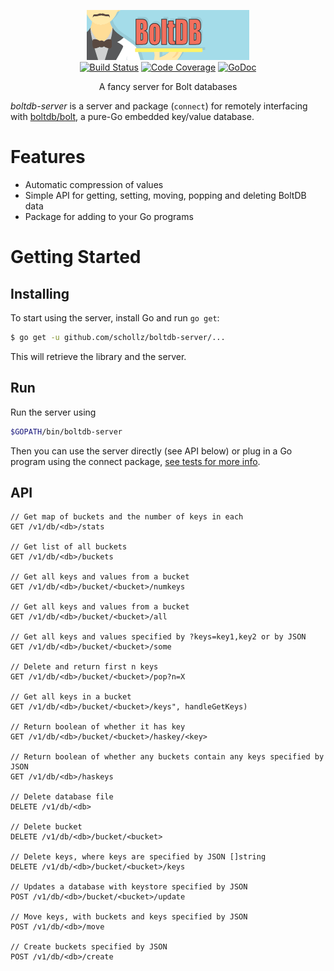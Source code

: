 <p align="center">
<img
src="logo.png"
width="260" height="80" border="0" alt="BoltDB Server">
<br>
<a href="https://travis-ci.org/schollz/boltdb-server"><img src="https://img.shields.io/travis/schollz/boltdb-server.svg?style=flat-square" alt="Build Status"></a>
<a href="http://gocover.io/github.com/schollz/boltdb-server/connect"><img src="https://img.shields.io/badge/coverage-72%25-green.svg?style=flat-square" alt="Code Coverage"></a>
<a href="https://godoc.org/github.com/schollz/boltdb-server/connect"><img src="https://img.shields.io/badge/api-reference-blue.svg?style=flat-square" alt="GoDoc"></a>
</p>

<p align="center">A fancy server for Bolt databases</a></p>

*boltdb-server* is a server and package (`connect`) for remotely interfacing
with [boltdb/bolt](https://github.com/boltdb/bolt), a pure-Go embedded key/value database. 

Features
========

- Automatic compression of values
- Simple API for getting, setting, moving, popping and deleting BoltDB data
- Package for adding to your Go programs

Getting Started
===============

## Installing

To start using the server, install Go and run `go get`:

```sh
$ go get -u github.com/schollz/boltdb-server/...
```

This will retrieve the library and the server.

## Run

Run the server using

```sh
$GOPATH/bin/boltdb-server
```

Then you can use the server directly (see API below) or plug in a Go program using the connect package, [see tests for more info](https://github.com/schollz/boltdb-server/blob/master/connect/connect_test.go).

## API

```
// Get map of buckets and the number of keys in each
GET /v1/db/<db>/stats

// Get list of all buckets 
GET /v1/db/<db>/buckets

// Get all keys and values from a bucket
GET /v1/db/<db>/bucket/<bucket>/numkeys

// Get all keys and values from a bucket
GET /v1/db/<db>/bucket/<bucket>/all

// Get all keys and values specified by ?keys=key1,key2 or by JSON
GET /v1/db/<db>/bucket/<bucket>/some

// Delete and return first n keys
GET /v1/db/<db>/bucket/<bucket>/pop?n=X

// Get all keys in a bucket
GET /v1/db/<db>/bucket/<bucket>/keys", handleGetKeys) 

// Return boolean of whether it has key
GET /v1/db/<db>/bucket/<bucket>/haskey/<key>

// Return boolean of whether any buckets contain any keys specified by JSON
GET /v1/db/<db>/haskeys

// Delete database file
DELETE /v1/db/<db>

// Delete bucket
DELETE /v1/db/<db>/bucket/<bucket>

// Delete keys, where keys are specified by JSON []string
DELETE /v1/db/<db>/bucket/<bucket>/keys

// Updates a database with keystore specified by JSON
POST /v1/db/<db>/bucket/<bucket>/update

// Move keys, with buckets and keys specified by JSON
POST /v1/db/<db>/move

// Create buckets specified by JSON
POST /v1/db/<db>/create
```
